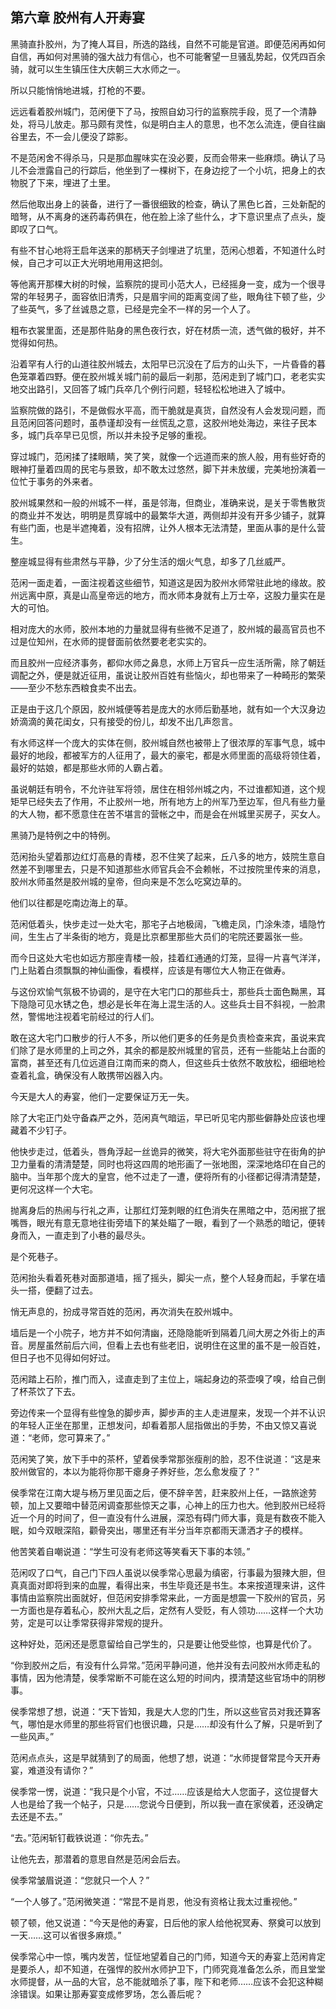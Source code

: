 ## 第六章 **胶州有人开寿宴**

黑骑直扑胶州，为了掩人耳目，所选的路线，自然不可能是官道。即便范闲再如何自信，再如何对黑骑的强大战力有信心，也不可能奢望一旦骚乱势起，仅凭四百余骑，就可以生生镇压住大庆朝三大水师之一。

所以只能悄悄地进城，打枪的不要。

远远看着胶州城门，范闲便下了马，按照自幼习行的监察院手段，觅了一个清静处，将马儿放走。那马颇有灵性，似是明白主人的意思，也不怎么流连，便自往幽谷里去，不一会儿便没了踪影。

不是范闲舍不得杀马，只是那血腥味实在没必要，反而会带来一些麻烦。确认了马儿不会泄露自己的行踪后，他坐到了一棵树下，在身边挖了一个小坑，把身上的衣物脱了下来，埋进了土里。

然后他取出身上的装备，进行了一番很细致的检查，确认了黑色匕首，三处新配的暗弩，从不离身的迷药毒药俱在，他在脸上涂了些什么，才下意识里点了点头，旋即叹了口气。

有些不甘心地将王启年送来的那柄天子剑埋进了坑里，范闲心想着，不知道什么时候，自己才可以正大光明地用用这把剑。

等他离开那棵大树的时候，监察院的提司小范大人，已经摇身一变，成为一个很寻常的年轻男子，面容依旧清秀，只是眉宇间的距离变阔了些，眼角往下顿了些，少了些英气，多了丝诚恳之意，已经是完全不一样的另一个人了。

粗布衣裳里面，还是那件贴身的黑色夜行衣，好在材质一流，透气做的极好，并不觉得如何热。

沿着罕有人行的山道往胶州城去，太阳早已沉没在了后方的山头下，一片昏昏的暮色笼罩着四野。便在胶州城关城门前的最后一刹那，范闲走到了城门口，老老实实地交出路引，又回答了城门兵卒几个例行问题，轻轻松松地进入了城中。

监察院做的路引，不是做假水平高，而干脆就是真货，自然没有人会发现问题，而且范闲回答问题时，虽恭谨却没有一丝慌乱之意，这胶州地处海边，来往子民本多，城门兵卒早已见惯，所以并未投予足够的重视。

穿过城门，范闲揉了揉眼睛，笑了笑，就像一个远道而来的旅人般，用有些好奇的眼神打量着四周的民宅与景致，却不敢太过悠然，脚下并未放缓，完美地扮演着一位忙于事务的外来者。

胶州城果然和一般的州城不一样，虽是邻海，但商业，准确来说，是关于零售散货的商业并不发达，明明是贯穿城中的最繁华大道，两侧却并没有开多少铺子，就算有些门面，也是半遮掩着，没有招牌，让外人根本无法清楚，里面从事的是什么营生。

整座城显得有些肃然与平静，少了分生活的烟火气息，却多了几丝威严。

范闲一面走着，一面注视着这些细节，知道这是因为胶州水师常驻此地的缘故。胶州远离中原，真是山高皇帝远的地方，而水师本身就有上万士卒，这股力量实在是大的可怕。

相对庞大的水师，胶州本地的力量就显得有些微不足道了，胶州城的最高官员也不过是位知州，在水师的提督面前依然要老老实实的。

而且胶州一应经济事务，都仰水师之鼻息，水师上万官兵一应生活所需，除了朝廷调配之外，便是就近征用，虽说让胶州百姓有些恼火，却也带来了一种畸形的繁荣——至少不愁东西粮食卖不出去。

正是由于这几个原因，胶州城便等若是庞大的水师后勤基地，就有如一个大汉身边娇滴滴的黄花闺女，只有接受的份儿，却发不出几声怨言。

有水师这样一个庞大的实体在侧，胶州城自然也被带上了很浓厚的军事气息，城中最好的地段，都被军方的人征用了，最大的豪宅，都是水师里面的高级将领住着，最好的姑娘，都是那些水师的人霸占着。

虽说朝廷有明令，不允许驻军将领，居住在相邻州城之内，不过谁都知道，这个规矩早已经失去了作用，不止胶州一地，所有地方上的州军乃至边军，但凡有些力量的大人物，都不愿意住在苦不堪言的营帐之中，而是会在州城里买房子，买女人。

黑骑乃是特例之中的特例。

范闲抬头望着那边红灯高悬的青楼，忍不住笑了起来，丘八多的地方，妓院生意自然差不到哪里去，只是不知道那些水师官兵会不会赖帐，不过按院里传来的消息，胶州水师虽然是胶州城的皇帝，但向来是不怎么吃窝边草的。

他们以往都是吃南边海上的草。

范闲低着头，快步走过一处大宅，那宅子占地极阔，飞檐走凤，门涂朱漆，墙隐竹间，生生占了半条街的地方，竟是比京都里那些大员们的宅院还要嚣张一些。

而今日这处大宅也如远方那座青楼一般，挂着红通通的灯笼，显得一片喜气洋洋，门上贴着白须飘飘的神仙画像，看模样，应该是有哪位大人物正在做寿。

与这份欢愉气氛极不协调的，是守在大宅门口的那些兵士，那些兵士面色黝黑，耳下隐隐可见水锈之色，想必是长年在海上混生活的人。这些兵士目不斜视，一脸肃然，警惕地注视着宅前经过的行人们。

敢在这大宅门口散步的行人不多，所以他们更多的任务是负责检查来宾，虽说来宾们除了是水师里的上司之外，其余的都是胶州城里的官员，还有一些能站上台面的富商，甚至还有几位远道自江南而来的商人，但这些兵士依然不敢放松，细细地检查着礼盒，确保没有人敢携带凶器入内。

今天是大人的寿宴，他们一定要保证万无一失。

除了大宅正门处守备森严之外，范闲真气暗运，早已听见宅内那些僻静处应该也埋藏着不少钉子。

他快步走过，低着头，唇角浮起一丝诡异的微笑，将大宅外面那些驻守在街角的护卫力量看的清清楚楚，同时也将这四周的地形画了一张地图，深深地烙印在自己的脑中。当年那个庞大的皇宫，他不过走了一遭，便将所有的小径都记得清清楚楚，更何况这样一个大宅。

抛离身后的热闹与行礼之声，让那红灯笼刺眼的红色消失在黑暗之中，范闲抿了抿嘴唇，眼光有意无意地往街旁墙下的某处瞄了一眼，看到了一个熟悉的暗记，便转身而入，一直走到了小巷的最尽头。

是个死巷子。

范闲抬头看着死巷对面那道墙，摇了摇头，脚尖一点，整个人轻身而起，手掌在墙头一搭，便翻了过去。

悄无声息的，扮成寻常百姓的范闲，再次消失在胶州城中。

墙后是一个小院子，地方并不如何清幽，还隐隐能听到隔着几间大房之外街上的声音。房屋虽然前后六间，但看上去也有些老旧，说明住在这里的虽不是一般百姓，但日子也不见得如何好过。

范闲踏上石阶，推门而入，迳直走到了主位上，端起身边的茶壶嗅了嗅，给自己倒了杯茶饮了下去。

旁边传来一个显得有些惶急的脚步声，脚步声的主人走进屋来，发现一个并不认识的年轻人正坐在那里，正想发问，却看着那人屈指做出的手势，不由又惊又喜说道：“老师，您可算来了。”

范闲笑了笑，放下手中的茶杯，望着侯季常那张瘦削的脸，忍不住说道：“这是来胶州做官的，本以为能将你那干瘪身子养好些，怎么愈发瘦了？”

侯季常在江南大堤与杨万里见面之后，便不辞辛苦，赶来胶州上任，一路旅途劳顿，加上又要暗中替范闲调查那些惊天之事，心神上的压力也大。他到胶州已经将近一个月的时间了，但一直没有什么进展，深恐有碍门师大事，竟是有数夜不能入眠，如今双眼深陷，颧骨突出，哪里还有半分当年京都雨天潇洒才子的模样。

他苦笑着自嘲说道：“学生可没有老师这等笑看天下事的本领。”

范闲叹了口气，自己门下四人虽说以侯季常心思最为缜密，行事最为狠辣大胆，但真真面对即将到来的血腥，看得出来，书生毕竟还是书生。本来按道理来讲，这件事情由监察院出面就好，但范闲安排季常来此，一方面是想震一下胶州的官员，另一方面也是存着私心，胶州大乱之后，定然有人受贬，有人领功……这样一个大功劳，定是可以让季常获得非常规的提升。

这种好处，范闲还是愿意留给自己学生的，只是要让他受些惊，也算是代价了。

“你到胶州之后，有没有什么异常。”范闲平静问道，他并没有去问胶州水师走私的事情，因为他清楚，侯季常断不可能在这么短的时间内，摸清楚这些官场中的阴秽事。

侯季常想了想，说道：“天下皆知，我是大人您的门生，所以这些官员对我还算客气，哪怕是水师里的那些将官们也很识趣，只是……却没有什么了解，只是听到了一些风声。”

范闲点点头，这是早就猜到了的局面，他想了想，说道：“水师提督常昆今天开寿宴，难道没有请你？”

侯季常一愣，说道：“我只是个小官，不过……应该是给大人您面子，这位提督大人也是给了我一个帖子，只是……您说今日便到，所以我一直在家侯着，还没确定去还是不去。”

“去。”范闲斩钉截铁说道：“你先去。”

让他先去，那潜着的意思自然是范闲会后去。

侯季常皱眉说道：“您就只一个人？”

“一个人够了。”范闲微笑道：“常昆不是肖恩，他没有资格让我太过重视他。”

顿了顿，他又说道：“今天是他的寿宴，日后他的家人给他祝冥寿、祭奠可以放到一天……这可以省很多麻烦。”

侯季常心中一惊，嘴内发苦，怔怔地望着自己的门师，知道今天的寿宴上范闲肯定是要杀人，却不知道，在强悍的胶州水师护卫下，门师究竟准备怎么杀，而且堂堂水师提督，从一品的大官，总不能就暗杀了事，陛下和老师……应该不会犯这种糊涂错误。如果让那寿宴变成修罗场，怎么善后呢？

